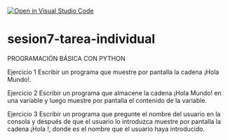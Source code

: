 [![Open in Visual Studio Code](https://classroom.github.com/assets/open-in-vscode-c66648af7eb3fe8bc4f294546bfd86ef473780cde1dea487d3c4ff354943c9ae.svg)](https://classroom.github.com/online_ide?assignment_repo_id=7655948&assignment_repo_type=AssignmentRepo)
# sesion7-tarea-individual
PROGRAMACIÓN BÁSICA CON PYTHON

Ejercicio 1
Escribir un programa que muestre por pantalla la cadena ¡Hola Mundo!.

Ejercicio 2
Escribir un programa que almacene la cadena ¡Hola Mundo! en una variable y luego muestre por pantalla el contenido de la variable.

Ejercicio 3
Escribir un programa que pregunte el nombre del usuario en la consola y después de que el usuario lo introduzca muestre por pantalla la cadena ¡Hola <nombre>!, donde <nombre> es el nombre que el usuario haya introducido.
